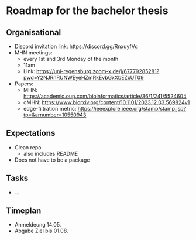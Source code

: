 # Roadmap for the bachelor thesis

## Organisational

- Discord invitation link: https://discord.gg/RnxuyfVq
- MHN meetings:
	- every 1st and 3rd Monday of the month
	- 11am
	- Link: https://uni-regensburg.zoom-x.de/j/67779285281?pwd=Y2NJRnRUNWEyeHZmRkEvbGxXbEZxUT09
- Papers:
	- MHN: https://academic.oup.com/bioinformatics/article/36/1/241/5524604
	- oMHN: https://www.biorxiv.org/content/10.1101/2023.12.03.569824v1
	- edge-filtration metric: https://ieeexplore.ieee.org/stamp/stamp.jsp?tp=&arnumber=10550943

## Expectations

- Clean repo
	- also includes README
- Does not have to be a package


## Tasks

- ...

## Timeplan

- Anmeldeung 14.05.
- Abgabe Ziel bis 01.08.